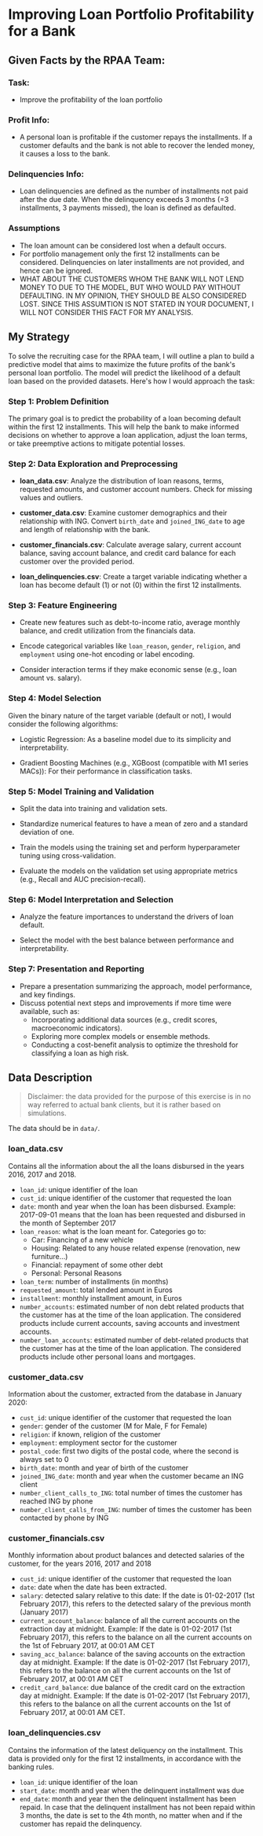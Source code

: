 # Improving Loan Portfolio Profitability for a Bank

## Given Facts by the RPAA Team:

### Task: 
- Improve the profitability of the loan portfolio

### Profit Info:
- A personal loan is profitable if the customer repays the installments. If a customer defaults and the bank is not able to recover the lended money, it causes a loss to the bank.

### Delinquencies Info: 
- Loan delinquencies are defined as the number of installments not paid after the due date. When the delinquency exceeds 3 months (=3 installments, 3 payments missed), the loan is defined as defaulted.

### Assumptions
- The loan amount can be considered lost when a default occurs.
- For portfolio management only the first 12 installments can be considered. Delinquencies on later installments are not provided, and hence can be ignored.
- WHAT ABOUT THE CUSTOMERS WHOM THE BANK WILL NOT LEND MONEY TO DUE TO THE MODEL, BUT WHO WOULD PAY WITHOUT DEFAULTING. IN MY OPINION, THEY SHOULD BE ALSO CONSIDERED LOST. SINCE THIS ASSUMTION IS NOT STATED IN YOUR DOCUMENT, I WILL NOT CONSIDER THIS FACT FOR MY ANALYSIS. 


## My Strategy

To solve the recruiting case for the RPAA team, I will outline a plan to build a predictive model that aims to maximize the future profits of the bank's personal loan portfolio. The model will predict the likelihood of a default loan based on the provided datasets. Here's how I would approach the task:


### Step 1: Problem Definition

The primary goal is to predict the probability of a loan becoming default within the first 12 installments. This will help the bank to make informed decisions on whether to approve a loan application, adjust the loan terms, or take preemptive actions to mitigate potential losses.

### Step 2: Data Exploration and Preprocessing

- **loan_data.csv**: Analyze the distribution of loan reasons, terms, requested amounts, and customer account numbers. Check for missing values and outliers.

- **customer_data.csv**: Examine customer demographics and their relationship with ING. Convert `birth_date` and `joined_ING_date` to age and length of relationship with the bank.

- **customer_financials.csv**: Calculate average salary, current account balance, saving account balance, and credit card balance for each customer over the provided period.

- **loan_delinquencies.csv**: Create a target variable indicating whether a loan has become default (1) or not (0) within the first 12 installments.

### Step 3: Feature Engineering

- Create new features such as debt-to-income ratio, average monthly balance, and credit utilization from the financials data.

- Encode categorical variables like `loan_reason`, `gender`, `religion`, and `employment` using one-hot encoding or label encoding.

- Consider interaction terms if they make economic sense (e.g., loan amount vs. salary).

### Step 4: Model Selection

Given the binary nature of the target variable (default or not), I would consider the following algorithms:

- Logistic Regression: As a baseline model due to its simplicity and interpretability.

- Gradient Boosting Machines (e.g., XGBoost (compatible with M1 series MACs)): For their performance in classification tasks.

### Step 5: Model Training and Validation

- Split the data into training and validation sets.

- Standardize numerical features to have a mean of zero and a standard deviation of one.

- Train the models using the training set and perform hyperparameter tuning using cross-validation.

- Evaluate the models on the validation set using appropriate metrics (e.g., Recall and AUC precision-recall).

### Step 6: Model Interpretation and Selection

- Analyze the feature importances to understand the drivers of loan default.

- Select the model with the best balance between performance and interpretability.

### Step 7: Presentation and Reporting
- Prepare a presentation summarizing the approach, model performance, and key findings.
- Discuss potential next steps and improvements if more time were available, such as:
  - Incorporating additional data sources (e.g., credit scores, macroeconomic indicators).
  - Exploring more complex models or ensemble methods.
  - Conducting a cost-benefit analysis to optimize the threshold for classifying a loan as high risk.

## Data Description

> Disclaimer: the data provided for the purpose of this exercise is in no way referred to actual bank clients, but it is rather based on simulations.

The data should be in `data/`.

### loan_data.csv

Contains all the information about the all the loans disbursed in the years 2016, 2017 and 2018.

- `loan_id`: unique identifier of the loan
- `cust_id`: unique identifier of the customer that requested the loan
- `date`: month and year when the loan has been disbursed. Example: 2017-09-01 means that the loan has been requested and disbursed in the month of September 2017
- `loan_reason`: what is the loan meant for. Categories go to:
    - Car: Financing of a new vehicle
    - Housing: Related to any house related expense (renovation, new furniture…)
    - Financial: repayment of some other debt
    - Personal: Personal Reasons
- `loan_term`: number of installments (in months)
- `requested_amount`: total lended amount in Euros
- `installment`: monthly installment amount, in Euros
- `number_accounts`: estimated number of non debt related products that the customer has at the time of the loan application. The considered products include current accounts, saving accounts and investment accounts.
- `number_loan_accounts`: estimated number of debt-related products that the customer has at the time of the loan application. The considered products include other personal loans and mortgages.

### customer_data.csv

Information about the customer, extracted from the database in January 2020:

- `cust_id`: unique identifier of the customer that requested the loan
- `gender`: gender of the customer (M for Male, F for Female)
- `religion`: if known, religion of the customer
- `employment`: employment sector for the customer
- `postal_code`: first two digits of the postal code, where the second is always set to 0
- `birth_date`: month and year of birth of the customer
- `joined_ING_date`: month and year when the customer became an ING client
- `number_client_calls_to_ING`: total number of times the customer has reached ING by phone
- `number_client_calls_from_ING`: number of times the customer has been contacted by phone by ING

### customer_financials.csv

Monthly information about product balances and detected salaries of the customer, for the years 2016, 2017 and 2018

- `cust_id`: unique identifier of the customer that requested the loan
- `date`: date when the date has been extracted.
- `salary`: detected salary relative to this date: If the date is 01-02-2017 (1st February 2017), this refers to the detected salary of the previous month (January 2017)
- `current_account_balance`: balance of all the current accounts on the extraction day at midnight.
Example: If the date is 01-02-2017 (1st February 2017), this refers to the balance on all the current accounts on the 1st of February 2017, at 00:01 AM CET
- `saving_acc_balance`: balance of the saving accounts on the extraction day at midnight.
Example:  If the date is 01-02-2017 (1st February 2017), this refers to the balance on all the current accounts on the 1st of February 2017, at 00:01 AM CET
- `credit_card_balance`: due balance of the credit card on the extraction day at midnight. 
Example: If the date is 01-02-2017 (1st February 2017), this refers to the balance on all the current accounts on the 1st of February 2017, at 00:01 AM CET.

### loan_delinquencies.csv

Contains the information of the latest deliquency on the installment. This data is provided only for the first 12 installments, in accordance with the banking rules.

- `loan_id`: unique identifier of the loan
- `start_date`: month and year when the delinquent installment was due
- `end_date`: month and year then the delinquent installment has been repaid. In case that the delinquent installment has not been repaid within 3 months, the date is set to the 4th month, no matter when and if the customer has repaid the delinquency.